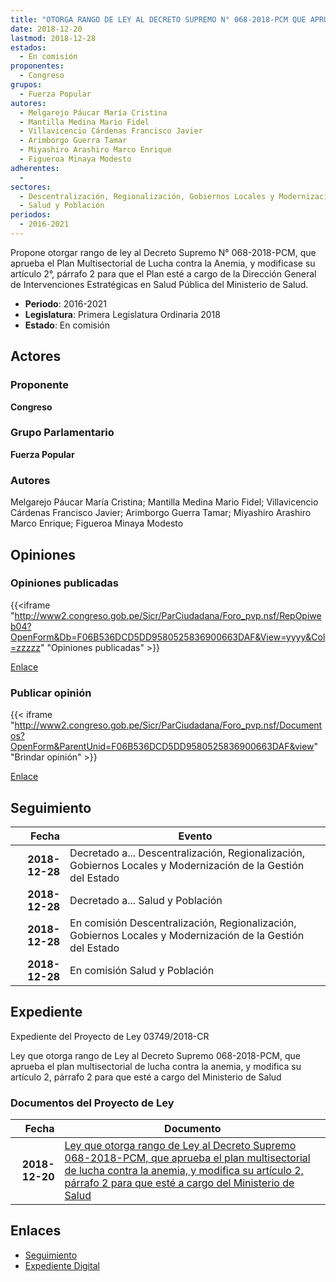 ```yaml
---
title: "OTORGA RANGO DE LEY AL DECRETO SUPREMO N° 068-2018-PCM QUE APRUEBA EL PLAN MULTISECTORIAL DE LUCHA CONTRA LA ANEMIA, Y MODIFICA SU ARTÍCULO 2°, PÁRRAFO 2° PARA QUE ESTÉ A CARGO DEL MINISTERIO DE SALUD"
date: 2018-12-20
lastmod: 2018-12-28
estados: 
  - En comisión
proponentes: 
  - Congreso
grupos: 
  - Fuerza Popular
autores: 
  - Melgarejo Páucar María Cristina
  - Mantilla Medina Mario Fidel
  - Villavicencio Cárdenas Francisco Javier
  - Arimborgo Guerra Tamar
  - Miyashiro Arashiro Marco Enrique
  - Figueroa Minaya Modesto
adherentes: 
  - 
sectores: 
  - Descentralización, Regionalización, Gobiernos Locales y Modernización de la Gestión del Estado
  - Salud y Población
periodos: 
  - 2016-2021
---
```


Propone otorgar rango de ley al Decreto Supremo N° 068-2018-PCM, que aprueba el Plan Multisectorial de Lucha contra la Anemia, y modificase su artículo 2°, párrafo 2 para que el Plan esté a cargo de la Dirección General de Intervenciones Estratégicas en Salud Pública del Ministerio de Salud.

- **Periodo**: 2016-2021
- **Legislatura**: Primera Legislatura Ordinaria 2018
- **Estado**: En comisión

## Actores

### Proponente

**Congreso**

### Grupo Parlamentario

**Fuerza Popular**

### Autores

Melgarejo Páucar María Cristina; Mantilla Medina Mario Fidel; Villavicencio Cárdenas Francisco Javier; Arimborgo Guerra Tamar; Miyashiro Arashiro Marco Enrique; Figueroa Minaya Modesto


## Opiniones

### Opiniones publicadas

{{<iframe "http://www2.congreso.gob.pe/Sicr/ParCiudadana/Foro_pvp.nsf/RepOpiweb04?OpenForm&Db=F06B536DCD5DD9580525836900663DAF&View=yyyy&Col=zzzzz" "Opiniones publicadas" >}}

[Enlace](http://www2.congreso.gob.pe/Sicr/ParCiudadana/Foro_pvp.nsf/RepOpiweb04?OpenForm&Db=F06B536DCD5DD9580525836900663DAF&View=yyyy&Col=zzzzz)
### Publicar opinión

{{< iframe "http://www2.congreso.gob.pe/Sicr/ParCiudadana/Foro_pvp.nsf/Documentos?OpenForm&ParentUnid=F06B536DCD5DD9580525836900663DAF&view" "Brindar opinión" >}}

[Enlace](http://www2.congreso.gob.pe/Sicr/ParCiudadana/Foro_pvp.nsf/Documentos?OpenForm&ParentUnid=F06B536DCD5DD9580525836900663DAF&view)

## Seguimiento

| Fecha | Evento |
|------:|--------|
| **2018-12-28** | Decretado a... Descentralización, Regionalización, Gobiernos Locales y Modernización de la Gestión del Estado|
| **2018-12-28** | Decretado a... Salud y Población|
| **2018-12-28** | En comisión Descentralización, Regionalización, Gobiernos Locales y Modernización de la Gestión del Estado|
| **2018-12-28** | En comisión Salud y Población|


## Expediente

Expediente del Proyecto de Ley 03749/2018-CR

Ley que otorga rango de Ley al Decreto Supremo 068-2018-PCM, que aprueba el plan multisectorial de lucha contra la anemia, y modifica su artículo 2, párrafo 2 para que esté a cargo del Ministerio de Salud


### Documentos del Proyecto de Ley

| Fecha | Documento |
|------:|--------|
| **2018-12-20** | [Ley que otorga rango de Ley al Decreto Supremo 068-2018-PCM, que aprueba el plan multisectorial de lucha contra la anemia, y modifica su artículo 2, párrafo 2 para que esté a cargo del Ministerio de Salud](http://www.leyes.congreso.gob.pe/Documentos/2016_2021/Proyectos_de_Ley_y_de_Resoluciones_Legislativas/PL0374920181220.pdf) |

## Enlaces 

- [Seguimiento](http://www2.congreso.gob.pehttp://www2.congreso.gob.pe/Sicr/TraDocEstProc/CLProLey2016.nsf/f7fff46988ca05b1052578e100829cc7/e7914bce9f44226d05258369006e70fa?OpenDocument)
- [Expediente Digital](http://www2.congreso.gob.pehttp://www2.congreso.gob.pe/Sicr/TraDocEstProc/CLProLey2016.nsf/f7fff46988ca05b1052578e100829cc7/e7914bce9f44226d05258369006e70fa?OpenDocument&Click=05257FB7005EB655.eb71d0cf91d8294e05256cdf006b5706/$Body/0.1C6C)
